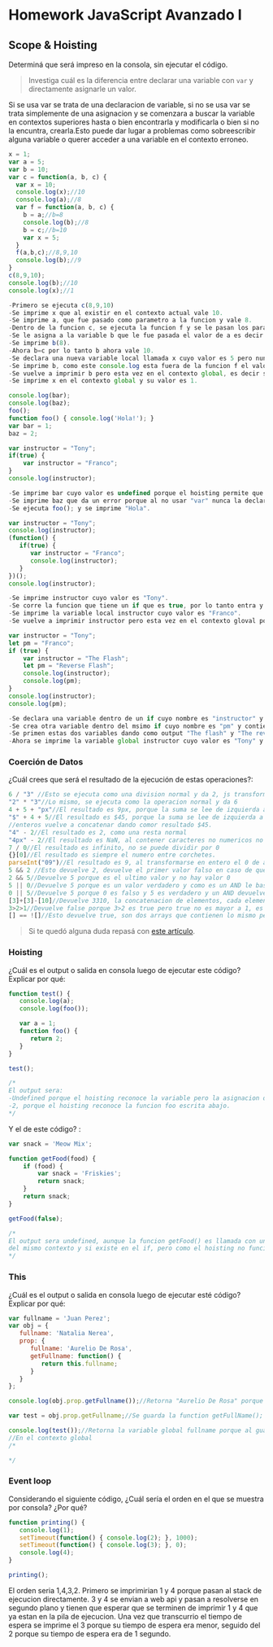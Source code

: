 
# Homework JavaScript Avanzado I

## Scope & Hoisting

Determiná que será impreso en la consola, sin ejecutar el código.

> Investiga cuál es la diferencia entre declarar una variable con `var` y directamente asignarle un valor.

Si se usa var se trata de una declaracion de variable, si no se usa var se trata simplemente de una asignacion y se comenzara a buscar la variable en contextos superiores hasta
o bien encontrarla y modificarla o bien si no la encuntra, crearla.Esto puede dar lugar a problemas como sobreescribir alguna variable o querer acceder a una variable en el
contexto erroneo.

```javascript
x = 1;
var a = 5;
var b = 10;
var c = function(a, b, c) {
  var x = 10;
  console.log(x);//10
  console.log(a);//8
  var f = function(a, b, c) {
    b = a;//b=8
    console.log(b);//8
    b = c;//b=10
    var x = 5;
  }
  f(a,b,c);//8,9,10
  console.log(b);//9
}
c(8,9,10);
console.log(b);//10
console.log(x);//1

-Primero se ejecuta c(8,9,10)
-Se imprime x que al existir en el contexto actual vale 10.
-Se imprime a, que fue pasado como parametro a la funcion y vale 8.
-Dentro de la funcion c, se ejecuta la funcion f y se le pasan los parametros a,b,c que son los mismos que fueron pasado a la funcion c (8,9,10)
-Se le asigna a la variable b que le fue pasada el valor de a es decir b=8.
-Se imprime b(8).
-Ahora b=c por lo tanto b ahora vale 10.
-Se declara una nueva variable local llamada x cuyo valor es 5 pero nunca es usada.
-Se imprime b, como este console.log esta fuera de la funcion f el valor que se imprimira sera el de la b de la funcion f cuyo valor no cambio, es decir 9.
-Se vuelve a imprimir b pero esta vez en el contexto global, es decir su valor es 10.
-Se imprime x en el contexto global y su valor es 1.
```

```javascript
console.log(bar);
console.log(baz);
foo();
function foo() { console.log('Hola!'); }
var bar = 1;
baz = 2;
```

```javascript
var instructor = "Tony";
if(true) {
    var instructor = "Franco";
}
console.log(instructor);

-Se imprime bar cuyo valor es undefined porque el hoisting permite que la variable sea reconocida pero no su valor.
-Se imprime baz que da un error porque al no usar "var" nunca la declaramos solo hicimos una asignacion de valor y por lo tanto el hoisting no funciona.
-Se ejecuta foo(); y se imprime "Hola".
```


```javascript
var instructor = "Tony";
console.log(instructor);
(function() {
   if(true) {
      var instructor = "Franco";
      console.log(instructor);
   }
})();
console.log(instructor);

-Se imprime instructor cuyo valor es "Tony".
-Se corre la funcion que tiene un if que es true, por lo tanto entra y crea una nueva variable local Instructor cuyo valor es "Franco".
-Se imprime la variable local instructor cuyo valor es "Franco".
-Se vuelve a imprimir instructor pero esta vez en el contexto gloval por lo que su valor es "Tony";

```

```javascript
var instructor = "Tony";
let pm = "Franco";
if (true) {
    var instructor = "The Flash";
    let pm = "Reverse Flash";
    console.log(instructor);
    console.log(pm);
}
console.log(instructor);
console.log(pm);

-Se declara una variable dentro de un if cuyo nombre es "instructor" y contiene "The flash" pero como esta ya existia dentro del mismo contexto se sobreescribe su contenido anterior que era "Tony".
-Se crea otra variable dentro del msimo if cuyo nombre es "pm" y contiene "Reverse flash", pero al se declarada con 'let', solo sera valida dentro del bloque de codigo if.
-Se primen estas dos variables dando como output "The flash" y "The reverse flash". 
-Ahora se imprime la variable global instructor cuyo valor es "Tony" y pm cuyo valor global es "Franco".
```
### Coerción de Datos

¿Cuál crees que será el resultado de la ejecución de estas operaciones?:

```javascript
6 / "3" //Esto se ejecuta como una division normal y da 2, js transforma el string en un entero automaticamente.
"2" * "3"//Lo mismo, se ejecuta como la operacion normal y da 6
4 + 5 + "px"//El resultado es 9px, porque la suma se lee de izquierda a derecha 4+5 es 9 entero y 9+"px"  da como resultado una  concatenacion
"$" + 4 + 5//El resultado es $45, porque la suma se lee de izquierda a derehca, intenta sumar $+4 y como no puede lo concatena y luego intenta sumar $4+5 y como no todos son
//enteros vuelve a concatenar dando comor resultado $45.
"4" - 2//El resultado es 2, como una resta normal
"4px" - 2//El resultado es NaN, al contener caracteres no numericos no es posible realizar una operacion entre un string y un entero
7 / 0//El resultado es infinito, no se puede dividir por 0
{}[0]//El resultado es siempre el numero entre corchetes.
parseInt("09")//El resultado es 9, al transformarse en entero el 0 de adelante se borra, parseInt puede extraer un numero de una cadena aunque esta contenga caracteres que no son numerosz
5 && 2 //Esto devuelve 2, devuelve el primer valor falso en caso de que exista porque si en un AND existe algun valor false este devolvera false, si no hay valor falso como en este caso devuelve el ultimo valor.
2 && 5//Devuelve 5 porque es el ultimo valor y no hay valor 0
5 || 0//Devuelve 5 porque es un valor verdadero y como es un AND le basta con solo un valor verdadero.
0 || 5//Devuelve 5 porque 0 es falso y 5 es verdadero y un AND devuelve TRUE si existe al menos un valor verdadero.
[3]+[3]-[10]//Devuelve 3310, la concatenacion de elementos, cada elemento es tomado como un string
3>2>1//Devuelve false porque 3>2 es true pero true no es mayor a 1, es igual
[] == ![]//Esto devuelve true, son dos arrays que contienen lo mismo pero son DIFERENTES arrays, son como dos tazas que pueden verse igual pero no son las mismas de todas formas.
```

> Si te quedó alguna duda repasá con [este artículo](http://javascript.info/tutorial/object-conversion).


### Hoisting

¿Cuál es el output o salida en consola luego de ejecutar este código? Explicar por qué:

```javascript
function test() {
   console.log(a);
   console.log(foo());

   var a = 1;
   function foo() {
      return 2;
   }
}

test();

/*
El output sera:
-Undefined porque el hoisting reconoce la variable pero la asignacion de valor.
-2, porque el hoisting reconoce la funcion foo escrita abajo.
*/

```

Y el de este código? :

```javascript
var snack = 'Meow Mix';

function getFood(food) {
    if (food) {
        var snack = 'Friskies';
        return snack;
    }
    return snack;
}

getFood(false);

/*
El output sera undefined, aunque la funcion getFood() es llamada con un false y no deberia entrar en el if, cuando llega al return snack, busca si existe una declaracion dentro
del mismo contexto y si existe en el if, pero como el hoisting no funciona no funciona con el contenido de una variable devuelve undefined.
*/
```


### This

¿Cuál es el output o salida en consola luego de ejecutar esté código? Explicar por qué:

```javascript
var fullname = 'Juan Perez';
var obj = {
   fullname: 'Natalia Nerea',
   prop: {
      fullname: 'Aurelio De Rosa',
      getFullname: function() {
         return this.fullname;
      }
   }
};

console.log(obj.prop.getFullname());//Retorna "Aurelio De Rosa" porque en este caso this esta apuntando al objeto prop que es su padre.

var test = obj.prop.getFullname;//Se guarda la function getFullName(); en una variable

console.log(test());//Retorna la variable global fullname porque al guardar la funcion getFullname en la variable test, al ejecutarla ahora estamos corriendo la funcion
//En el contexto global
/*

*/
```

### Event loop

Considerando el siguiente código, ¿Cuál sería el orden en el que se muestra por consola? ¿Por qué?

```javascript
function printing() {
   console.log(1);
   setTimeout(function() { console.log(2); }, 1000);
   setTimeout(function() { console.log(3); }, 0);
   console.log(4);
}

printing();
```
El orden seria 1,4,3,2.
Primero se imprimirian 1 y 4 porque pasan al stack de ejecucion directamente.
3 y 4 se envian a web api y pasan a resolverse en segundo plano y tienen que esperar que se terminen de imprimir 1 y 4 que ya estan en la pila de ejecucion.
Una vez que transcurrio el tiempo de espera se imprime el 3 porque su tiempo de espera era menor, seguido del 2 porque su tiempo de espera era de 1 segundo.
